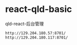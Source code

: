 # react-qld-basic
qld-react-后台管理
```
http://129.204.180.57:8701/
http://129.204.180.117:8701/

```

